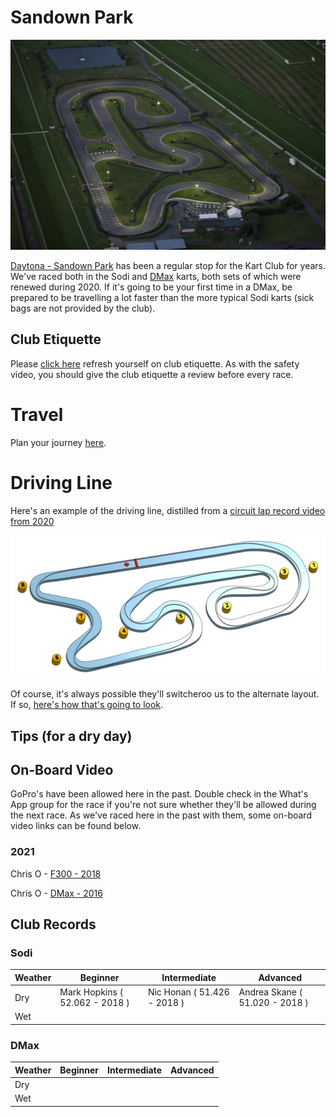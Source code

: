 # Sandown Park

![Aerial View](images/SandownPark-AerialView.jpg)

[Daytona - Sandown Park](https://www.daytona.co.uk/venues/sandown-park/) has been a regular stop for the Kart Club for years. We've raced both in the Sodi and [DMax](https://www.daytona.co.uk/venues/sandown-park/new-dmax-at-sandown-park/) karts, both sets of which were renewed during 2020. If it's going to be your first time in a DMax, be prepared to be travelling a lot faster than the more typical Sodi karts (sick bags are not provided by the club).

## Club Etiquette

Please [click here](../Club_Eiquette) refresh yourself on club etiquette. As with the safety video, you should give the club etiquette a review before every race.

# Travel

Plan your journey [here](https://www.google.com/maps/place/Daytona+Outdoor+Go-Karting+%7C+Sandown+Park+(Surrey)/@51.375682,-0.36227,16z/data=!4m5!3m4!1s0x0:0x1ce709647848ebfb!8m2!3d51.375568!4d-0.3622234?hl=en-US).

# Driving Line

Here's an example of the driving line, distilled from a [circuit lap record video from 2020](https://www.youtube.com/watch?v=j4ctjRrNOho)

![Driving Line](images/SandownPark-DrivingLine.png)

Of course, it's always possible they'll switcheroo us to the alternate layout. If so, [here's how that's going to look](https://www.youtube.com/watch?v=s6B0vZfkt8E).

## Tips (for a dry day)

## On-Board Video

GoPro's have been allowed here in the past. Double check in the What's App group for the race if you're not sure whether they'll be allowed during the next race. As we've raced here in the past with them, some on-board video links can be found below.

### 2021
Chris O - [F300 - 2018](https://www.youtube.com/watch?v=ewnHRUxuQKI)

Chris O - [DMax - 2016](https://www.youtube.com/watch?v=CX-Lg7b1rAA)

## Club Records

### Sodi
| Weather | Beginner | Intermediate | Advanced |
|---      |---       |---           |---       |
| Dry     | Mark Hopkins ( 52.062 - 2018 ) | Nic Honan ( 51.426 - 2018 ) | Andrea Skane ( 51.020 - 2018 ) |
| Wet     |          |              |          |

### DMax
| Weather | Beginner | Intermediate | Advanced |
|---      |---       |---           |---       |
| Dry     |          |              |          |
| Wet     |          |              |          |
